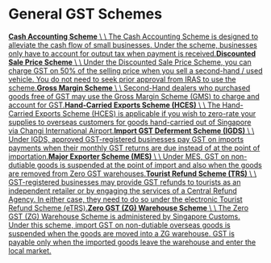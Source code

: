 # General GST Schemes

[**Cash Accounting Scheme** \\
\\
The Cash Accounting Scheme is designed to alleviate the cash flow of small businesses. Under the scheme, businesses only have to account for output tax when payment is received.](https://www.iras.gov.sg/taxes/goods-services-tax-(gst)/general-gst-schemes/cash-accounting-scheme)[**Discounted Sale Price Scheme** \\
\\
Under the Discounted Sale Price Scheme, you can charge GST on 50% of the selling price when you sell a second-hand / used vehicle. You do not need to seek prior approval from IRAS to use the scheme.](https://www.iras.gov.sg/taxes/goods-services-tax-(gst)/general-gst-schemes/discounted-sale-price-scheme)[**Gross Margin Scheme** \\
\\
Second-Hand dealers who purchased goods free of GST may use the Gross Margin Scheme (GMS) to charge and account for GST.](https://www.iras.gov.sg/taxes/goods-services-tax-(gst)/general-gst-schemes/gross-margin-scheme)[**Hand-Carried Exports Scheme (HCES)** \\
\\
The Hand-Carried Exports Scheme (HCES) is applicable if you wish to zero-rate your supplies to overseas customers for goods hand-carried out of Singapore via Changi International Airport.](https://www.iras.gov.sg/taxes/goods-services-tax-(gst)/general-gst-schemes/hand-carried-exports-scheme-(hces))[**Import GST Deferment Scheme (IGDS)** \\
\\
Under IGDS, approved GST-registered businesses pay GST on imports payments when their monthly GST returns are due instead of at the point of importation.](https://www.iras.gov.sg/taxes/goods-services-tax-(gst)/general-gst-schemes/import-gst-deferment-scheme-(igds))[**Major Exporter Scheme (MES)** \\
\\
Under MES, GST on non-dutiable goods is suspended at the point of import and also when the goods are removed from Zero GST warehouses.](https://www.iras.gov.sg/taxes/goods-services-tax-(gst)/general-gst-schemes/major-exporter-scheme-(mes))[**Tourist Refund Scheme (TRS)** \\
\\
GST-registered businesses may provide GST refunds to tourists as an independent retailer or by engaging the services of a Central Refund Agency. In either case, they need to do so under the electronic Tourist Refund Scheme (eTRS).](https://www.iras.gov.sg/taxes/goods-services-tax-(gst)/general-gst-schemes/tourist-refund-scheme-(for-retailers))[**Zero GST (ZG) Warehouse Scheme** \\
\\
The Zero GST (ZG) Warehouse Scheme is administered by Singapore Customs. Under this scheme, import GST on non-dutiable overseas goods is suspended when the goods are moved into a ZG warehouse. GST is payable only when the imported goods leave the warehouse and enter the local market.](https://www.iras.gov.sg/taxes/goods-services-tax-(gst)/general-gst-schemes/zero-gst-(zg)-warehouse-scheme)